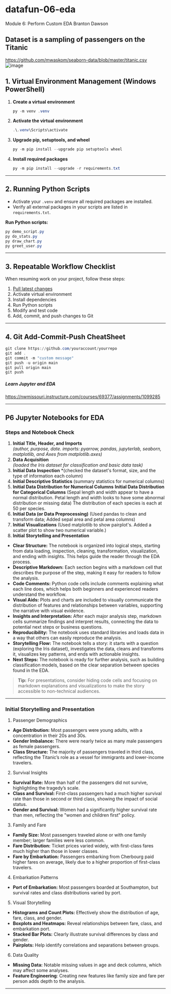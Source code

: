 # datafun-06-eda
Module 6: Perform Custom EDA
Branton Dawson

## Dataset is a sampling of passengers on the Titanic
https://github.com/mwaskom/seaborn-data/blob/master/titanic.csv 
![image](https://github.com/user-attachments/assets/3fc2be56-b3a5-4514-8266-86e38204f0f4)

## 1. Virtual Environment Management (Windows PowerShell)

1. **Create a virtual environment**
   ```powershell
   py -m venv .venv
   ```

2. **Activate the virtual environment**
   ```powershell
   .\.venv\Scripts\activate
   ```

3. **Upgrade pip, setuptools, and wheel**
   ```powershell
   py -m pip install --upgrade pip setuptools wheel
   ```

4. **Install required packages**
   ```powershell
   py -m pip install --upgrade -r requirements.txt
   ```

---

## 2. Running Python Scripts

- Activate your `.venv` and ensure all required packages are installed.
- Verify all external packages in your scripts are listed in `requirements.txt`.

**Run Python scripts:**
```powershell
py demo_script.py
py do_stats.py
py draw_chart.py
py greet_user.py
```

---

## 3. Repeatable Workflow Checklist

When resuming work on your project, follow these steps:

1. [Pull latest changes](https://github.com/denisecase/pro-analytics-01/tree/main/03-repeatable-workflow)
2. Activate virtual environment
3. Install dependencies
4. Run Python scripts
5. Modify and test code
6. Add, commit, and push changes to Git

---

## 4. Git Add-Commit-Push CheatSheet

```powershell
git clone https://github.com/youraccount/yourrepo
git add .
git commit -m "custom message"
git push -u origin main
git pull origin main
git push
```

##### Learn Jupyter and EDA
<https://nwmissouri.instructure.com/courses/69377/assignments/1099285>

---

## P6 Jupyter Notebooks for EDA

### Steps and Notebook Check

1. **Initial Title, Header, and Imports**  
   *(author, purpose, date.  imports: pyarrow, pandas, jupyterlab, seaborn, matplotlib, and Axes from matplotlib.axes)*
2. **Data Acquisition**  
   *(loaded the Iris dataset for classification and basic data task)*
3. **Initial Data Inspection**
   *(checked the dataset's format, size, and the type of information each column)
4. **Initial Descriptive Statistics**
   (summary statistics for numerical columns)
5. **Initial Data Distribution for Numerical Columns**
   **Initial Data Distribution for Categorical Columns**
   (Sepal length and width appear to have a normal distribution. Petal length and width looks to have some abnormal distribution or missing data)
   The distribution of each species is each at 50 per species.
6. **Initial Data (or Data Preprocessing)**
   (Used pandas to clean and transform data; Added sepal area and petal area columns)
7. **Initial Visualizations**
   (Used matplotlib to show pairplot's.  Added a scatter plot to show two numerical variable.)
8. **Initial Storytelling and Presentation**

- **Clear Structure:** The notebook is organized into logical steps, starting from data loading, inspection, cleaning, transformation, visualization, and ending with insights. This helps guide the reader through the EDA process.
- **Descriptive Markdown:** Each section begins with a markdown cell that describes the purpose of the step, making it easy for readers to follow the analysis.
- **Code Comments:** Python code cells include comments explaining what each line does, which helps both beginners and experienced readers understand the workflow.
- **Visual Aids:** Plots and charts are included to visually communicate the distribution of features and relationships between variables, supporting the narrative with visual evidence.
- **Insights and Interpretation:** After each major analysis step, markdown cells summarize findings and interpret results, connecting the data to potential next steps or business questions.
- **Reproducibility:** The notebook uses standard libraries and loads data in a way that others can easily reproduce the analysis.
- **Storytelling Flow:** The notebook tells a story: it starts with a question (exploring the Iris dataset), investigates the data, cleans and transforms it, visualizes key patterns, and ends with actionable insights.
- **Next Steps:** The notebook is ready for further analysis, such as building classification models, based on the clear separation between species found in the EDA.

> **Tip:** For presentations, consider hiding code cells and focusing on markdown explanations and visualizations to make the story accessible to non-technical audiences.

---

### Initial Storytelling and Presentation

1. Passenger Demographics
- **Age Distribution:** Most passengers were young adults, with a concentration in their 20s and 30s.
- **Gender Imbalance:** There were nearly twice as many male passengers as female passengers.
- **Class Structure:** The majority of passengers traveled in third class, reflecting the Titanic’s role as a vessel for immigrants and lower-income travelers.
2. Survival Insights
- **Survival Rate:** More than half of the passengers did not survive, highlighting the tragedy’s scale.
- **Class and Survival:** First-class passengers had a much higher survival rate than those in second or third class, showing the impact of social status.
- **Gender and Survival:** Women had a significantly higher survival rate than men, reflecting the "women and children first" policy.
3. Family and Fare
- **Family Size:** Most passengers traveled alone or with one family member; larger families were less common.
- **Fare Distribution:** Ticket prices varied widely, with first-class fares much higher than those in lower classes.
- **Fare by Embarkation:** Passengers embarking from Cherbourg paid higher fares on average, likely due to a higher proportion of first-class travelers.
4. Embarkation Patterns
- **Port of Embarkation:** Most passengers boarded at Southampton, but survival rates and class distributions varied by port.
5. Visual Storytelling
- **Histograms and Count Plots:** Effectively show the distribution of age, fare, class, and gender.
- **Boxplots and Heatmaps:** Reveal relationships between fare, class, and embarkation port.
- **Stacked Bar Plots:** Clearly illustrate survival differences by class and gender.
- **Pairplots:** Help identify correlations and separations between groups.
6. Data Quality
- **Missing Data:** Notable missing values in age and deck columns, which may affect some analyses.
- **Feature Engineering**: Creating new features like family size and fare per person adds depth to the analysis.

---
